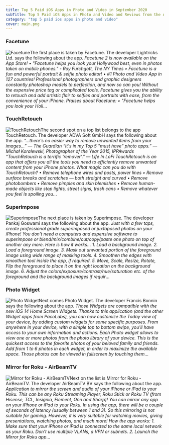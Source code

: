 ```yaml
---
title: Top 5 Paid iOS Apps in Photo and Video in September 2020
subTitle: Top 5 Paid iOS Apps in Photo and Video and Reviews from the AppStore in September 2020.
category: "top 5 paid ios apps in photo and video"
cover: main.png
---
```


### Facetune

![Facetune](https://is2-ssl.mzstatic.com/image/thumb/Purple113/v4/a1/2a/29/a12a29ba-b21d-9ad5-28c2-ec989e0d0734/AppIcon-1x_U007emarketing-0-3-0-85-220.png/100x100bb.png)The first place is taken by Facetune. The developer Lightricks Ltd. says the following about the app. _Facetune 2 is now available on the App Store!  • "Facetune helps you look your Hollywood best, even in photos taken on mobile phones." - Roy Furchgott, The NY Times •  Facetune is a fun and powerful portrait & selfie photo editor! •  #1 Photo and Video App in 127 countries!                       Professional photographers and graphic designers constantly photoshop models to perfection, and now so can you! Without the expensive price tag or complicated tools, Facetune gives you the ability to retouch and add artistic flair to selfies and portraits with ease, from the convenience of your iPhone.  Praises about Facetune: • "Facetune helps you look your Holl_...

### TouchRetouch

![TouchRetouch](https://is2-ssl.mzstatic.com/image/thumb/Purple114/v4/33/f8/b6/33f8b663-c77a-7469-4523-599ebf465e39/AppIcon-0-0-1x_U007emarketing-0-0-0-10-0-0-sRGB-0-0-0-GLES2_U002c0-512MB-85-220-0-0.png/100x100bb.png)The second spot on a top list belongs to the app TouchRetouch. The developer ADVA Soft GmbH says the following about the app. _“…there's no easier way to remove unwanted items from your images...” — The Guardian “It's in my Top 5 "must have" photo apps.” — Michał Koralewski, Photographer of the Year 2015, IPPAwards “TouchRetouch is a terrific ‘remover’.” — Life In LoFi   TouchRetouch is an app that offers you all the tools you need to efficiently remove unwanted content from your iPhone photos.  What magic can you do with TouchRetouch?  • Remove telephone wires and posts, power lines • Remove surface breaks and scratches — both straight and curved • Remove photobombers • Remove pimples and skin blemishes • Remove human-made objects like stop lights, street signs, trash cans • Remove whatever you feel is spoiling you_...

### Superimpose

![Superimpose](https://is1-ssl.mzstatic.com/image/thumb/Purple123/v4/30/23/c6/3023c68b-c99c-176d-1ce6-a550fefb92e1/AppIcon-0-0-1x_U007emarketing-0-0-0-7-0-0-sRGB-0-0-0-GLES2_U002c0-512MB-85-220-0-0.png/100x100bb.png)The next place is taken by Superimpose. The developer Pankaj Goswami says the following about the app. _Just with a few taps, create professional grade superimposed or juxtaposed photos on your iPhone! You don't need a computers and expensive software to superimpose or blend/mix/combine/cut/copy/paste one photo on top of another any more.  Here is how it works...  1. Load a background image. 2. Load a foreground image. 3. Mask out unwanted portion of the foreground image using wide range of masking tools. 4. Smoothen the edges with smoothen tool inside the app, if required. 5. Move, Scale, Resize, Rotate, Flip the foreground to place it on the right location on the background image. 6. Adjust the colors/exposure/contrast/hue/saturation etc. of the foreground and the background images if requir_...

### Photo Widget

![Photo Widget](https://is5-ssl.mzstatic.com/image/thumb/Purple124/v4/17/5d/6c/175d6c87-66fd-75dd-b420-217838369ebe/AppIcon-0-0-1x_U007emarketing-0-0-0-7-0-0-sRGB-0-0-0-GLES2_U002c0-512MB-85-220-0-0.png/100x100bb.png)Next comes Photo Widget. The developer Francis Bonnin says the following about the app. _Those Widgets are compatible with the new iOS 14 Home Screen Widgets.  Thanks to this application (and the other Widget apps from PacoLabs), you can now customize the Today view of your device, by adding custom widgets for some specific purposes. From anywhere in your device, with a simple top to bottom swipe, you'll have access to your own information and actions.  Each Photo widget allows to view one or more photos from the photo library of your device. This is the quickest access to the favorite photos of your beloved family and friends. Add from 1 to 6 photos in each widget, in order to maximize the available space. Those photos can be viewed in fullscreen by touching them_...

### Mirror for Roku - AirBeamTV

![Mirror for Roku - AirBeamTV](https://is5-ssl.mzstatic.com/image/thumb/Purple124/v4/35/ad/a5/35ada548-017f-b131-b9df-db5b3020dc82/AppIcon-Screen-Roku-0-0-1x_U007emarketing-0-0-0-7-0-0-sRGB-0-0-0-GLES2_U002c0-512MB-85-220-0-0.png/100x100bb.png)Next on the list is Mirror for Roku - AirBeamTV. The developer AirBeamTV BV says the following about the app. _Application to mirror the screen and audio of your iPhone or iPad to your Roku. This can be any Roku Streaming Player, Roku Stick or Roku TV (from Hisense, TCL, Insignia, Element, Onn and Sharp)! You can mirror any app on your iPhone or iPad to your Roku.  In using the app, there will be a couple of seconds of latency (usually between 1 and 3). So this mirroring is not suitable for gaming.   However, it is very suitable for watching movies, giving presentations, watching photos, and much more!  How the app works:  1. Make sure that your iPhone or iPad is connected to the same local network as your Roku. Don't use multiple VLANs, a VPN or subnets.  2. Launch the Mirror for Roku app_...

